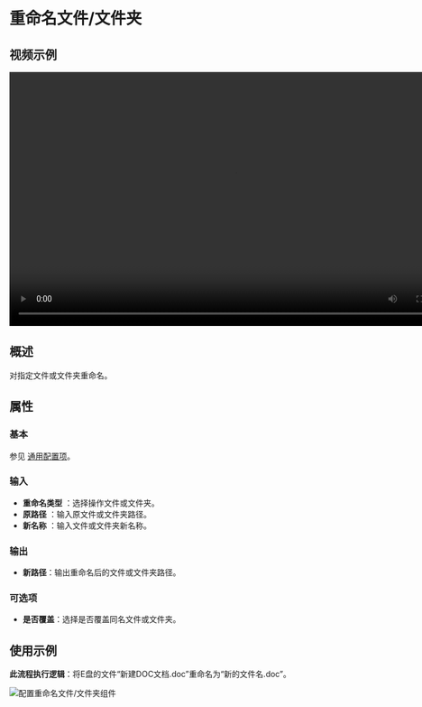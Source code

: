 # 重命名文件/文件夹

## 视频示例

<video controls height='450px' width='800px' src="https://encooacademy.oss-cn-shanghai.aliyuncs.com/activity/RenameFileOrFolder.mp4"></video>

## 概述

对指定文件或文件夹重命名。

## 属性

### 基本

参见 [通用配置项](../Appendix/CommonConfigurationItems.md)。

### 输入

- **重命名类型** ：选择操作文件或文件夹。
- **原路径** ：输入原文件或文件夹路径。
- **新名称** ：输入文件或文件夹新名称。

### 输出

- **新路径**：输出重命名后的文件或文件夹路径。

### 可选项

- **是否覆盖**：选择是否覆盖同名文件或文件夹。

## 使用示例

**此流程执行逻辑**：将E盘的文件“新建DOC文档.doc”重命名为“新的文件名.doc”。

![配置重命名文件/文件夹组件](https://docimages.blob.core.chinacloudapi.cn/images/Activities/renameFile-2.png)
